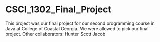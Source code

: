 # CSCI_1302_Final_Project

This project was our final project for our second programming course in Java at College of Coastal Georgia.
We were allowed to pick our final project.
Other collaborators:
Hunter Scott
Jacob
